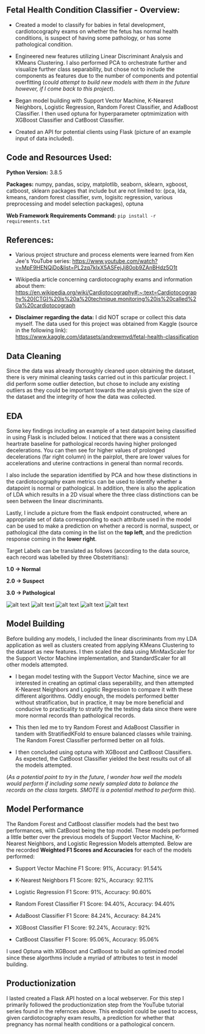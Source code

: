 ## Fetal Health Condition Classifier - Overview:

* Created a model to classify for babies in fetal development, cardiotocography exams on whether the fetus has normal health conditions, is suspect of having some pathology, or has some pathological condition.  

* Engineered new features utilizing Linear Discriminant Analysis and KMeans Clustering. I also performed PCA to orchestrate further and visualize further class separability, but chose not to include the components as features due to the number of components and potential overfitting (<i>could attempt to build new models with them in the future however, if I come back to this project</i>).

* Began model building with Support Vector Machine, K-Nearest Neighbors, Logistic Regression, Random Forest Classifier, and AdaBoost Classifier. I then used optuna for hyperparameter optmimization with XGBoost Classifier and CatBoost Classifier.

* Created an API for potential clients using Flask (picture of an example input of data included).


## Code and Resources Used:

**Python Version:** 3.8.5

**Packages:** numpy, pandas, scipy, matplotlib, seaborn, sklearn, xgboost, catboost, sklearn packages that include but are not limited to: (pca, lda, kmeans, random forest classifier, svm, logisitc regression, various preprocessing and model selection packages), optuna

**Web Framework Requirements Command:** ```pip install -r requirements.txt```

## References:

* Various project structure and process elements were learned from Ken Jee's YouTube series: 
https://www.youtube.com/watch?v=MpF9HENQjDo&list=PL2zq7klxX5ASFejJj80ob9ZAnBHdz5O1t

* Wikipedia article concerning cardiotocography exams and information about them: 
https://en.wikipedia.org/wiki/Cardiotocography#:~:text=Cardiotocography%20(CTG)%20is%20a%20technique,monitoring%20is%20called%20a%20cardiotocograph

* <b>Disclaimer regarding the data:</b> I did NOT scrape or collect this data myself. The data used for this project was obtained from Kaggle (source in the following link):
https://www.kaggle.com/datasets/andrewmvd/fetal-health-classification

## Data Cleaning

Since the data was already thoroughly cleaned upon obtaining the dataset, there is very minimal cleaning tasks carried out in this particular project. I did perform some outlier detection, but chose to include any existing outliers as they could be important towards the analysis given the size of the dataset and the integrity of how the data was collected.

## EDA
Some key findings including an example of a test datapoint being classified in using Flask is included below. I noticed that there was a consistent heartrate baseline for pathological records having higher prolonged decelerations. You can then see for higher values of prolonged decelerations (far right column) in the pairplot, there are lower values for accelerations and uterine contractions in general than normal records. 

I also include the separation identified by PCA and how these distinctions in the cardiotocography exam metrics can be used to identify whether a datapoint is normal or pathological. In addition, there is also the application of LDA which results in a 2D visual where the three class distinctions can be seen between the linear discriminants. 

Lastly, I include a picture from the flask endpoint constructed, where an appropriate set of data corresponding to each attribute used in the model can be used to make a prediction on whether a record is normal, suspect, or pathological (the data coming in the list on the <b>top left</b>, and the prediction response coming in the <b>lower right</b>.

Target Labels can be translated as follows (according to the data source, each record was labelled by three Obstetritians):

<b>1.0 -> Normal</b>

<b>2.0 -> Suspect</b>

<b>3.0 -> Pathological</b>

![alt text](https://github.com/elayer/Fetal-Health-Classifier-Project/blob/main/prolonged-to-baseline.png "Baseline Heartrate to Prolonged Decelerations")
![alt text](https://github.com/elayer/Fetal-Health-Classifier-Project/blob/main/pairplot-pathological-pattern.png "Pairplot for Pathological Patterns")
![alt text](https://github.com/elayer/Fetal-Health-Classifier-Project/blob/main/pca-patterns.png "PCA Patterns")
![alt text](https://github.com/elayer/Fetal-Health-Classifier-Project/blob/main/lda-visual.png "LDA Visual")
![alt text](https://github.com/elayer/Fetal-Health-Classifier-Project/blob/main/data-prediction-example.png "Test Data Prediction Example")

## Model Building
Before building any models, I included the linear discriminants from my LDA application as well as clusters created from applying KMeans Clustering to the dataset as new features. I then scaled the data using MinMaxScaler for the Support Vector Machine implementation, and StandardScaler for all other models attempted. 

* I began model testing with the Support Vector Machine, since we are interested in creating an optimal class seperability, and then attempted K-Nearest Neighbors and Logistic Regression to compare it with these different algorithms. Oddly enough, the models performed better without stratification, but in practice, it may be more beneficial and conducive to practicality to stratify the the testing data since there were more normal records than pathological records. 

* This then led me to try Random Forest and AdaBoost Classifier in tandem with StratifiedKFold to ensure balanced classes while training. The Random Forest Classifier performed better on all folds.

* I then concluded using optuna with XGBoost and CatBoost Classifiers. As expected, the CatBoost Classifier yielded the best results out of all the models attempted. 

(<i>As a potential point to try in the future, I wonder how well the models would perform if including some newly sampled data to balance the records on the class targets. SMOTE is a potential method to perform this</i>).

## Model Performance
The Random Forest and CatBoost classifier models had the best two performances, with CatBoost being the top model. These models performed a little better over the previous models of Support Vector Machine, K-Nearest Neighbors, and Logistic Regression Models attempted. Below are the recorded <b>Weighted F1 Scores and Accuracies</b> for each of the models performed:

* Support Vector Machine F1 Score: 91%, Accuracy: 91.54%

* K-Nearest Neighbors F1 Score: 92%, Accuracy: 92.11%

* Logistic Regression F1 Score: 91%, Accuracy: 90.60%

* Random Forest Classifier F1 Score: 94.40%, Accuracy: 94.40%

* AdaBoost Classifier F1 Score: 84.24%, Accuracy: 84.24%

* XGBoost Classifier F1 Score: 92.24%, Accuracy: 92% 

* CatBoost Classifier F1 Score: 95.06%, Accuracy: 95.06%

I used Optuna with XGBoost and CatBoost to build an optimized model since these algorthms include a myriad of attributes to test in model building.

## Productionization
I lasted created a Flask API hosted on a local webserver. For this step I primarily followed the productionization step from the YouTube tutorial series found in the refernces above. This endpoint could be used to access, given cardiotocography exam results, a prediction for whether that pregnancy has normal health conditions or a pathological concern.

